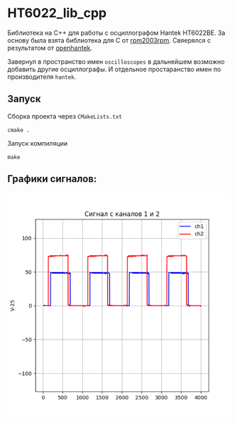 # HT6022_lib_cpp

Библиотека на С++ для работы с осциллографом Hantek HT6022BE. За основу была взята библиотека для C от [rpm2003rpm](https://github.com/rpm2003rpm/HT6022_Driver/tree/master). Свяерялся с результатом от [openhantek](https://github.com/OpenHantek/OpenHantek6022).

Завернул в пространство имен `oscilloscopes` в дальнейшем возможно добавить другие осциллографы. И отдельное простаранство имен по производителя `hantek`.

## Запуск

Сборка проекта через `CMakeLists.txt`

```
cmake .
```

Запуск компиляции

```
make
```

## Графики сигналов:

![](img/signal.png)
